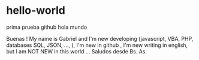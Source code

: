 # hello-world
prima prueba github hola mundo

Buenas !
My name is Gabriel and I'm new developing (javascript, VBA, PHP, databases SQL, JSON, ..., ), I'm new in github , I'm new writing in english, but I am NOT NEW in this world ... 
Saludos desde Bs. As.
